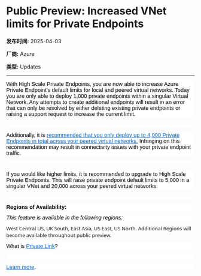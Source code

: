# Public Preview: Increased VNet limits for Private Endpoints 

**发布时间:** 2025-04-03

**厂商:** Azure

**类型:** Updates

---
<div style="font-family: Arial; font-size: 10pt;"><p style="font-size: 11pt; font-family: Calibri, sans-serif; margin: 9pt 0in; background: white;"><span style="color: black;">With High Scale Private
Endpoints, you are now able to increase Azure Private Endpoint’s default limits
for local and peered virtual networks. Today you are only able to deploy 1,000
private endpoints within a singular Virtual Network. Any attempts to create additional
endpoints will result in an error that can only be resolved by either deleting
existing private endpoints or raising a support request to increase the current
limit. &nbsp;</span></p><p style="font-size: 11pt; font-family: Calibri, sans-serif; margin: 9pt 0in; background: white;"><span style="color: black;"><br></span></p><p style="font-size: 11pt; font-family: Calibri, sans-serif; margin: 9pt 0in; background: white;"><span style="color: black;">Additionally, it is <a style="text-decoration: underline; color: rgb(5, 99, 193);" href="https://learn.microsoft.com/en-us/azure/azure-resource-manager/management/azure-subscription-service-limits#azure-private-link-limits">recommended
that you only deploy up to 4,000 Private Endpoints in total across your peered
virtual networks.</a> Infringing on this recommendation may result in
connectivity issues with your private endpoint traffic. &nbsp;</span></p><p style="font-size: 11pt; font-family: Calibri, sans-serif; margin: 9pt 0in; background: white;"><span style="color: black;"><br></span></p><p style="font-size: 11pt; font-family: Calibri, sans-serif; margin: 9pt 0in; background: white;"><span style="color: black;">If you would like higher
limits, it is recommended to upgrade to High Scale Private Endpoints. This will
raise private endpoint default limits to 5,000 in a singular VNet and 20,000
across your peered virtual networks.&nbsp;</span></p><p style="font-size: 11pt; font-family: Calibri, sans-serif; margin: 9pt 0in; background: white;"><span style="color: black;"><br></span></p><p style="font-size: 11pt; font-family: Calibri, sans-serif; margin: 9pt 0in; background: white;"><b style="font-size: 11pt;"><span style="color: black;">Regions of Availability:</span></b><span style="font-size: 11pt; color: black;">&nbsp;</span></p><p style="font-size: 11pt; font-family: Calibri, sans-serif; margin: 9pt 0in; background: white;"><i><span style="color: black;">This feature is available in the
following regions:&nbsp;</span></i></p><p style="margin:0in 0in 8pt;font-size:11pt;font-family:Calibri, sans-serif"><span style="font-size:10.0pt;font-family:&quot;Segoe UI&quot;,sans-serif">West Central US, UK South, East Asia, US East, US North.
Additional Regions will become available throughout public preview.&nbsp;</span></p><p style="font-size: 11pt; font-family: Calibri, sans-serif; margin: 9pt 0in; background: white;"><span style="color: black;">What is <a style="text-decoration: underline; color: rgb(5, 99, 193);" href="https://docs.microsoft.com/en-us/azure/private-link/private-link-overview">Private
Link</a>?&nbsp;</span></p><p style="font-size: 11pt; font-family: Calibri, sans-serif; margin: 9pt 0in; background: white;"><span style="color: black;"><br></span></p><p style="font-size: 11pt; font-family: Calibri, sans-serif; margin: 9pt 0in; background: white;"><span style="color: black;"><a style="text-decoration: underline; color: rgb(5, 99, 193);" href="https://aka.ms/HighScalePrivateEndpoints">Learn more</a>.&nbsp;&nbsp;</span></p><br></div>